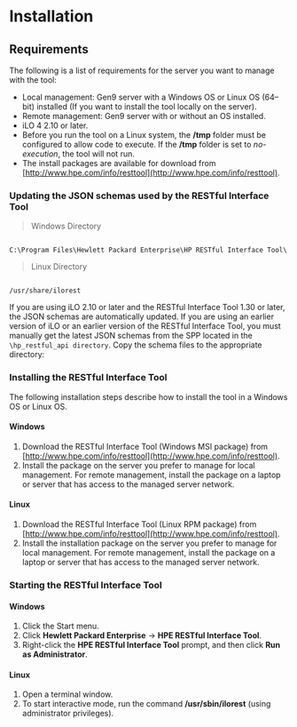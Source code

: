 # Installation

## Requirements

The following is a list of requirements for the server you want to manage with the tool:

- Local management: Gen9 server with a Windows OS or Linux OS (64–bit) installed (If you want to install the tool locally on the server).
- Remote management: Gen9 server with or without an OS installed.
- iLO 4 2.10 or later.
- Before you run the tool on a Linux system, the **/tmp** folder must be configured to allow code to execute. If the **/tmp** folder is set to *no-execution*, the tool will not run.
- The install packages are available for download from [http://www.hpe.com/info/resttool](http://www.hpe.com/info/resttool).

### Updating the JSON schemas used by the RESTful Interface Tool

> Windows Directory

```

C:\Program Files\Hewlett Packard Enterprise\HP RESTful Interface Tool\

```

> Linux Directory

```

/usr/share/ilorest

```

If you are using iLO 2.10 or later and the RESTful Interface Tool 1.30 or later, the JSON schemas are automatically updated. If you are using an earlier version of iLO or an earlier version of the RESTful Interface Tool, you must manually get the latest JSON schemas from the SPP located in the `\hp_restful_api directory`. Copy the schema files to the appropriate directory:

### Installing the RESTful Interface Tool

The following installation steps describe how to install the tool in a Windows OS or Linux OS.
#### Windows
1. Download the RESTful Interface Tool (Windows MSI package) from [http://www.hpe.com/info/resttool](http://www.hpe.com/info/resttool).
2. Install the package on the server you prefer to manage for local management. For remote management, install the package on a laptop or server that has access to the managed server network.

#### Linux
1. Download the RESTful Interface Tool (Linux RPM package) from [http://www.hpe.com/info/resttool](http://www.hpe.com/info/resttool).
2. Install the installation package on the server you prefer to manage for local management. For remote management, install the package on a laptop or server that has access to the managed server network.

### Starting the RESTful Interface Tool

#### Windows
1. Click the Start menu.
2. Click **Hewlett Packard Enterprise** → **HPE RESTful Interface Tool**.
3. Right-click the **HPE RESTful Interface Tool** prompt, and then click **Run as Administrator**.

#### Linux
1. Open a terminal window.
2. To start interactive mode, run the command **/usr/sbin/ilorest** (using administrator privileges).

